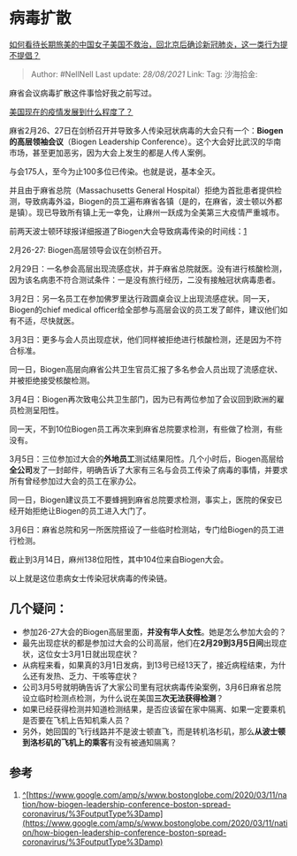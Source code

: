 # 病毒扩散
[如何看待长期旅美的中国女子美国不救治，回北京后确诊新冠肺炎，这一类行为提不提倡？](https://www.zhihu.com/question/379424767/answer/1079554658)

> Author: #NellNell
> Last update: *28/08/2021*
> Link:
> Tag:
> 沙海拾金:

麻省会议病毒扩散这件事恰好我之前写过。

[美国现在的疫情发展到什么程度了？](https://www.zhihu.com/question/375762813/answer/1070714960)

麻省2月26、27日在剑桥召开并导致多人传染冠状病毒的大会只有一个：**Biogen的高层领袖会议**（Biogen Leadership Conference）。这个大会好比武汉的华南市场，甚至更加恶劣，因为大会上发生的都是人传人案例。

与会175人，至今为止100多位已传染。也就是说，基本全灭。

并且由于麻省总院（Massachusetts General Hospital）拒绝为首批患者提供检测，导致病毒外溢，Biogen的员工遍布麻省各镇（是的，在麻省，波士顿以外都是镇）。现已导致所有镇上无一幸免，让麻州一跃成为全美第三大疫情严重城市。

前两天波士顿环球报详细报道了Biogen大会导致病毒传染的时间线：[1](#ref_1)

2月26-27: Biogen高层领导会议在剑桥召开。

2月29日：一名参会高层出现流感症状，并于麻省总院就医。没有进行核酸检测，因为该名病患不符合测试条件：一是没有旅行经历，二没有接触冠状病毒患者。

3月2日：另一名员工在参加佛罗里达行政圆桌会议上出现流感症状。同一天，Biogen的chief medical officer给全部参与高层会议的员工发了邮件，建议他们如有不适，尽快就医。

3月3日：更多与会人员出现症状，他们同样被拒绝进行核酸检测，还是因为不符合标准。

同一日，Biogen高层向麻省公共卫生官员汇报了多名参会人员出现了流感症状、并被拒绝接受核酸检测。

3月4日：Biogen再次致电公共卫生部门，因为已有两位参加了会议回到欧洲的雇员检测呈阳性。

同一天，不到10位Biogen员工再次来到麻省总院要求检测，有些做了检测，有些没有。

3月5日：三位参加过大会的**外地员工**测试结果阳性。几个小时后，Biogen高层给**全公司**发了一封邮件，明确告诉了大家有三名与会员工传染了病毒的事情，并要求所有曾经参加过大会的员工在家办公。

同一日，Biogen建议员工不要蜂拥到麻省总院要求检测，事实上，医院的保安已经开始拒绝让Biogen的员工进入大门了。

3月6日：麻省总院和另一所医院搭设了一些临时检测站，专门给Biogen的员工进行检测。

截止到3月14日，麻州138位阳性，其中104位来自Biogen大会。

以上就是这位患病女士传染冠状病毒的传染链。

## 几个疑问：

-   参加26-27大会的Biogen高层里面，**并没有华人女性**。她是怎么参加大会的？
-   最先出现症状的都是参加过大会的公司高层，他们在**2月29到3月5日间**出现症状，这位女士3月1日就出现症状？
-   从病程来看，如果真的3月1日发病，到13号已经13天了，接近病程结束，为什么还有发热、乏力、干咳等症状？
-   公司3月5号就明确告诉了大家公司里有冠状病毒传染案例，3月6日麻省总院设立临时检测点检测，为什么说在美国**三次无法获得检测**？
-   如果已经获得检测并知道检测结果，是否应该留在家中隔离、如果一定要乘机是否要在飞机上告知机乘人员？
-   另外，她回国的飞行线路并不是波士顿直飞，而是转机洛杉矶，那么**从波士顿到洛杉矶的飞机上的乘客**有没有被通知隔离？

## 参考

1.  [^](#ref_1_0)[https://www.google.com/amp/s/www.bostonglobe.com/2020/03/11/nation/how-biogen-leadership-conference-boston-spread-coronavirus/%3FoutputType%3Damp](https://www.google.com/amp/s/www.bostonglobe.com/2020/03/11/nation/how-biogen-leadership-conference-boston-spread-coronavirus/%3FoutputType%3Damp)
